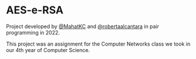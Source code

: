 # AES-e-RSA

Project developed by  [@MahatKC](https://www.github.com/MahatKC) and [@robertaalcantara](https://github.com/robertaalcantara) in pair programming in 2022.

This project was an assignment for the Computer Networks class we took in our 4th year of Computer Science.

